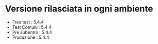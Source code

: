 # Versione rilasciata in ogni ambiente

- Free test : 5.4.4
- Test Comuni : 5.4.4
- Pre subentro : 5.4.4
- Produzione : 5.4.4
